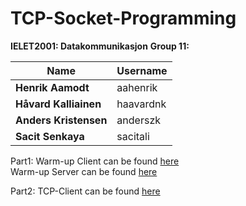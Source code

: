 # TCP-Socket-Programming

**IELET2001: Datakommunikasjon**
**Group 11:**


| Name  | Username |   
| ------------- | ------------- | 
| **Henrik Aamodt**  | aahenrik  | 
| **Håvard Kalliainen**  | haavardnk  | 
| **Anders Kristensen**  | anderszk  | 
| **Sacit Senkaya**  | sacitali  | 


Part1: Warm-up Client can be found [here](https://github.com/anderszk/TCP-Socket-Programming/blob/master/Anders'%20kode/Warm-up_exercise_final.py)<br>
       Warm-up Server can be found [here](https://github.com/anderszk/TCP-Socket-Programming/blob/master/Anders'%20kode/Warm-up%20Server.py)

Part2: TCP-Client can be found [here]()

